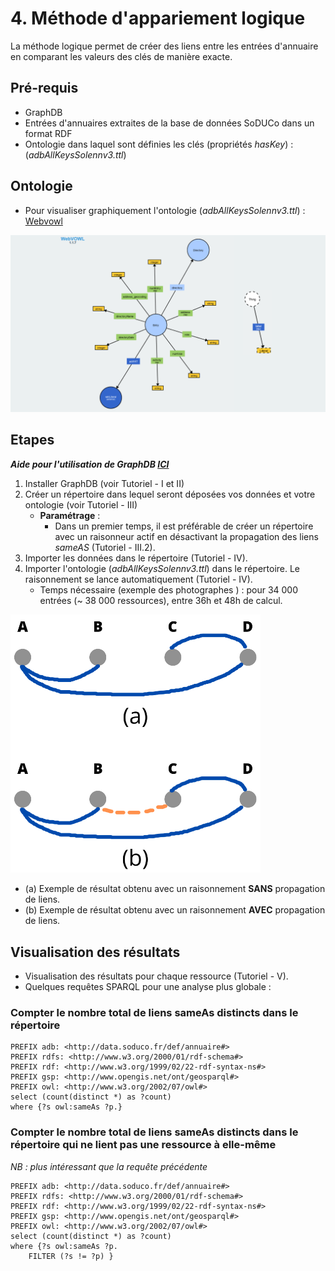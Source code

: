 # 4. Méthode d'appariement logique

La méthode logique permet de créer des liens entre les entrées d'annuaire en comparant les valeurs des clés de manière exacte. 

## Pré-requis

* GraphDB
* Entrées d'annuaires extraites de la base de données SoDUCo dans un format RDF
* Ontologie dans laquel sont définies les clés (propriétés _hasKey_) : (_adbAllKeysSolennv3.ttl_)

## Ontologie

* Pour visualiser graphiquement l'ontologie (_adbAllKeysSolennv3.ttl_) : [Webvowl](https://service.tib.eu/webvowl/)

![ontologie_annuaires](https://github.com/solenn-tl/photographes_soduco/blob/main/doc/images/ontologie.png)

## Etapes
**_Aide pour l'utilisation de GraphDB [ICI](https://github.com/solenn-tl/photographes_soduco/blob/main/doc/Tutoriel_GraphDB.pdf)_**

1. Installer GraphDB (voir Tutoriel - I et II)
2. Créer un répertoire dans lequel seront déposées vos données et votre ontologie (voir Tutoriel - III)
    * **Paramétrage** : 
        * Dans un premier temps, il est préférable de créer un répertoire avec un raisonneur actif en désactivant la propagation des liens _sameAS_ (Tutoriel - III.2).
3. Importer les données dans le répertoire (Tutoriel - IV).
4. Importer l'ontologie (_adbAllKeysSolennv3.ttl_) dans le répertoire. Le raisonnement se lance automatiquement (Tutoriel - IV).
    * Temps nécessaire (exemple des photographes ) : pour 34 000 entrées (~ 38 000 ressources), entre 36h et 48h de calcul.

<img src="https://github.com/solenn-tl/photographes_soduco/blob/main/doc/images/Propagation_liens.png" width="400"/>

* (a) Exemple de résultat obtenu avec un raisonnement **SANS** propagation de liens.
* (b) Exemple de résultat obtenu avec un raisonnement **AVEC** propagation de liens.

## Visualisation des résultats

* Visualisation des résultats pour chaque ressource (Tutoriel - V).
* Quelques requêtes SPARQL pour une analyse plus globale :

### Compter le nombre total de liens sameAs distincts dans le répertoire
```
PREFIX adb: <http://data.soduco.fr/def/annuaire#> 
PREFIX rdfs: <http://www.w3.org/2000/01/rdf-schema#> 
PREFIX rdf: <http://www.w3.org/1999/02/22-rdf-syntax-ns#> 
PREFIX gsp: <http://www.opengis.net/ont/geosparql#> 
PREFIX owl: <http://www.w3.org/2002/07/owl#>
select (count(distinct *) as ?count)
where {?s owl:sameAs ?p.}
```

### Compter le nombre total de liens sameAs distincts dans le répertoire qui ne lient pas une ressource à elle-même
*NB : plus intéressant que la requête précédente*
```
PREFIX adb: <http://data.soduco.fr/def/annuaire#> 
PREFIX rdfs: <http://www.w3.org/2000/01/rdf-schema#> 
PREFIX rdf: <http://www.w3.org/1999/02/22-rdf-syntax-ns#> 
PREFIX gsp: <http://www.opengis.net/ont/geosparql#> 
PREFIX owl: <http://www.w3.org/2002/07/owl#>
select (count(distinct *) as ?count)
where {?s owl:sameAs ?p.
    FILTER (?s != ?p) }
```

